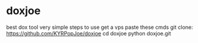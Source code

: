 # doxjoe
best dox tool very simple
steps to use 
get a vps 
paste these cmds 
git clone: https://github.com/KYRPopJoe/doxjoe
cd doxjoe
python doxjoe.git

